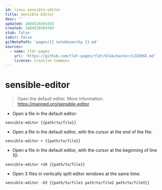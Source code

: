 ```yaml
---
id: linux.sensible-editor
title: Sensible Editor
desc: ''
updated: 1684520364383
created: 1684520364383
stub: false
isDir: false
gitNotePath: 'pages/{{ noteHiearchy }}.md'
sources:
  - name: tldr-pages
    url: 'https://github.com/tldr-pages/tldr/blob/master/LICENSE.md'
    license: Creative Commons
---
```

# sensible-editor

> Open the default editor.
> More information: <https://manned.org/sensible-editor>.

- Open a file in the default editor:

`sensible-editor {{path/to/file}}`

- Open a file in the default editor, with the cursor at the end of the file:

`sensible-editor + {{path/to/file}}`

- Open a file in the default editor, with the cursor at the beginning of line 10:

`sensible-editor +10 {{path/to/file}}`

- Open 3 files in vertically split editor windows at the same time:

`sensible-editor -O3 {{path/to/file1 path/to/file2 path/to/file3}}`

